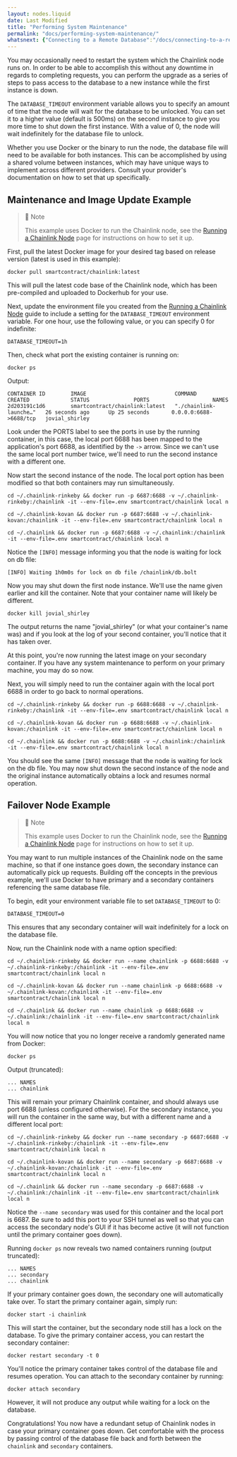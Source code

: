 ```yaml
---
layout: nodes.liquid
date: Last Modified
title: "Performing System Maintenance"
permalink: "docs/performing-system-maintenance/"
whatsnext: {"Connecting to a Remote Database":"/docs/connecting-to-a-remote-database/"}
---
```

You may occasionally need to restart the system which the Chainlink node runs on. In order to be able to accomplish this without any downtime in regards to completing requests, you can perform the upgrade as a series of steps to pass access to the database to a new instance while the first instance is down.

The `DATABASE_TIMEOUT` environment variable allows you to specify an amount of time that the node will wait for the database to be unlocked. You can set it to a higher value (default is 500ms) on the second instance to give you more time to shut down the first instance. With a value of 0, the node will wait indefinitely for the database file to unlock.

Whether you use Docker or the binary to run the node, the database file will need to be available for both instances. This can be accomplished by using a shared volume between instances, which may have unique ways to implement across different providers. Consult your provider's documentation on how to set that up specifically.

## Maintenance and Image Update Example

> 📘 Note
> 
> This example uses Docker to run the Chainlink node, see the [Running a Chainlink Node](../running-a-chainlink-node/) page for instructions on how to set it up.

First, pull the latest Docker image for your desired tag based on release version (latest is used in this example):

```shell
docker pull smartcontract/chainlink:latest
```

This will pull the latest code base of the Chainlink node, which has been pre-compiled and uploaded to Dockerhub for your use.

Next, update the environment file you created from the [Running a Chainlink Node](../running-a-chainlink-node/) guide to include a setting for the `DATABASE_TIMEOUT` environment variable. For one hour, use the following value, or you can specify 0 for indefinite:

```
DATABASE_TIMEOUT=1h
```

Then, check what port the existing container is running on:

```shell
docker ps
```

Output:

```
CONTAINER ID        IMAGE                            COMMAND                  CREATED             STATUS              PORTS                    NAMES
2d203191c1d6        smartcontract/chainlink:latest   "./chainlink-launche…"   26 seconds ago      Up 25 seconds       0.0.0.0:6688->6688/tcp   jovial_shirley
```

Look under the PORTS label to see the ports in use by the running container, in this case, the local port 6688 has been mapped to the application's port 6688, as identified by the `->` arrow. Since we can't use the same local port number twice, we'll need to run the second instance with a different one.

Now start the second instance of the node. The local port option has been modified so that both containers may run simultaneously.

```shell Rinkeby
cd ~/.chainlink-rinkeby && docker run -p 6687:6688 -v ~/.chainlink-rinkeby:/chainlink -it --env-file=.env smartcontract/chainlink local n
```
```shell Kovan
cd ~/.chainlink-kovan && docker run -p 6687:6688 -v ~/.chainlink-kovan:/chainlink -it --env-file=.env smartcontract/chainlink local n
```
```shell Mainnet
cd ~/.chainlink && docker run -p 6687:6688 -v ~/.chainlink:/chainlink -it --env-file=.env smartcontract/chainlink local n
```

Notice the `[INFO]` message informing you that the node is waiting for lock on db file:

```
[INFO] Waiting 1h0m0s for lock on db file /chainlink/db.bolt
```

Now you may shut down the first node instance. We'll use the name given earlier and kill the container. Note that your container name will likely be different.

```shell
docker kill jovial_shirley
```

The output returns the name "jovial_shirley" (or what your container's name was) and if you look at the log of your second container, you'll notice that it has taken over.

At this point, you're now running the latest image on your secondary container. If you have any system maintenance to perform on your primary machine, you may do so now. 

Next, you will simply need to run the container again with the local port 6688 in order to go back to normal operations.

```shell Rinkeby
cd ~/.chainlink-rinkeby && docker run -p 6688:6688 -v ~/.chainlink-rinkeby:/chainlink -it --env-file=.env smartcontract/chainlink local n
```
```shell Kovan
cd ~/.chainlink-kovan && docker run -p 6688:6688 -v ~/.chainlink-kovan:/chainlink -it --env-file=.env smartcontract/chainlink local n
```
```shell Mainnet
cd ~/.chainlink && docker run -p 6688:6688 -v ~/.chainlink:/chainlink -it --env-file=.env smartcontract/chainlink local n
```

You should see the same `[INFO]` message that the node is waiting for lock on the db file. You may now shut down the second instance of the node and the original instance automatically obtains a lock and resumes normal operation.

## Failover Node Example

> 📘 Note
> 
> This example uses Docker to run the Chainlink node, see the [Running a Chainlink Node](../running-a-chainlink-node/) page for instructions on how to set it up.

You may want to run multiple instances of the Chainlink node on the same machine, so that if one instance goes down, the secondary instance can automatically pick up requests. Building off the concepts in the previous example, we'll use Docker to have primary and a secondary containers referencing the same database file.

To begin, edit your environment variable file to set `DATABASE_TIMEOUT` to 0:

```
DATABASE_TIMEOUT=0
```

This ensures that any secondary container will wait indefinitely for a lock on the database file.

Now, run the Chainlink node with a name option specified:

```shell Rinkeby
cd ~/.chainlink-rinkeby && docker run --name chainlink -p 6688:6688 -v ~/.chainlink-rinkeby:/chainlink -it --env-file=.env smartcontract/chainlink local n
```
```shell Kovan
cd ~/.chainlink-kovan && docker run --name chainlink -p 6688:6688 -v ~/.chainlink-kovan:/chainlink -it --env-file=.env smartcontract/chainlink local n
```
```shell Mainnet
cd ~/.chainlink && docker run --name chainlink -p 6688:6688 -v ~/.chainlink:/chainlink -it --env-file=.env smartcontract/chainlink local n
```

You will now notice that you no longer receive a randomly generated name from Docker:

```shell
docker ps
```

Output (truncated):

```
... NAMES
... chainlink
```

This will remain your primary Chainlink container, and should always use port 6688 (unless configured otherwise). For the secondary instance, you will run the container in the same way, but with a different name and a different local port:

```shell Rinkeby
cd ~/.chainlink-rinkeby && docker run --name secondary -p 6687:6688 -v ~/.chainlink-rinkeby:/chainlink -it --env-file=.env smartcontract/chainlink local n
```
```shell Kovan
cd ~/.chainlink-kovan && docker run --name secondary -p 6687:6688 -v ~/.chainlink-kovan:/chainlink -it --env-file=.env smartcontract/chainlink local n
```
```shell Mainnet
cd ~/.chainlink && docker run --name secondary -p 6687:6688 -v ~/.chainlink:/chainlink -it --env-file=.env smartcontract/chainlink local n
```

Notice the `--name secondary` was used for this container and the local port is 6687. Be sure to add this port to your SSH tunnel as well so that you can access the secondary node's GUI if it has become active (it will not function until the primary container goes down).

Running `docker ps` now reveals two named containers running (output truncated):

```
... NAMES
... secondary
... chainlink
```

If your primary container goes down, the secondary one will automatically take over. To start the primary container again, simply run:

```shell
docker start -i chainlink
```

This will start the container, but the secondary node still has a lock on the database. To give the primary container access, you can restart the secondary container:

```shell
docker restart secondary -t 0
```

You'll notice the primary container takes control of the database file and resumes operation. You can attach to the secondary container by running:

```shell
docker attach secondary
```

However, it will not produce any output while waiting for a lock on the database.

Congratulations! You now have a redundant setup of Chainlink nodes in case your primary container goes down. Get comfortable with the process by passing control of the database file back and forth between the `chainlink` and `secondary` containers.